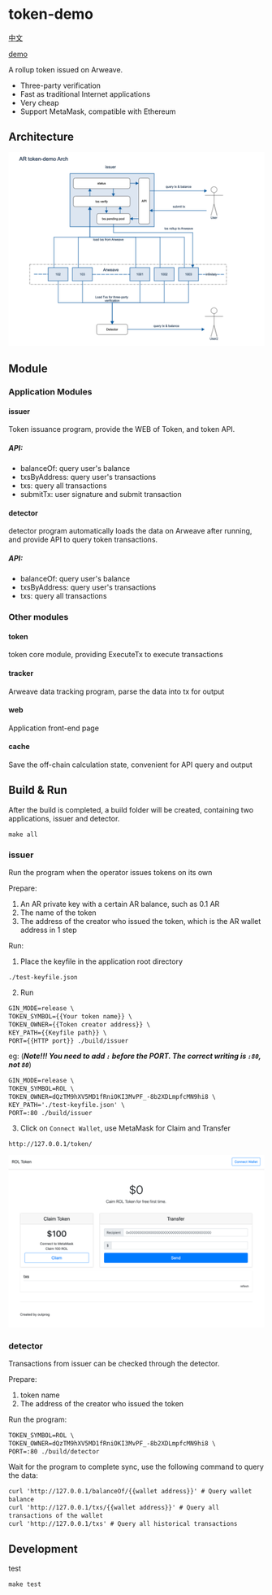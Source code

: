 # token-demo

[中文](./README_ZH.md)

[demo](http://everwallet.io/token/)

A rollup token issued on Arweave.

- Three-party verification
- Fast as traditional Internet applications
- Very cheap
- Support MetaMask, compatible with Ethereum

## Architecture

![arch](./demo-0.png)

## Module

### Application Modules

#### issuer

Token issuance program, provide the WEB of Token, and token API.

##### API:

- balanceOf: query user's balance
- txsByAddress: query user's transactions
- txs: query all transactions
- submitTx: user signature and submit transaction

#### detector

detector program automatically loads the data on Arweave after running, and provide API to query token transactions.

##### API:

- balanceOf: query user's balance
- txsByAddress: query user's transactions
- txs: query all transactions

### Other modules

#### token

token core module, providing ExecuteTx to execute transactions

#### tracker

Arweave data tracking program, parse the data into tx for output

#### web

Application front-end page

#### cache

Save the off-chain calculation state, convenient for API query and output

## Build & Run

After the build is completed, a build folder will be created, containing two applications, issuer and detector.

```shell
make all
```

### issuer

Run the program when the operator issues tokens on its own

Prepare:

1. An AR private key with a certain AR balance, such as 0.1 AR
2. The name of the token
3. The address of the creator who issued the token, which is the AR wallet address in 1 step

Run:

1. Place the keyfile in the application root directory
```shell
./test-keyfile.json
```
2. Run
```shell
GIN_MODE=release \
TOKEN_SYMBOL={{Your token name}} \
TOKEN_OWNER={{Token creator address}} \
KEY_PATH={{Keyfile path}} \
PORT={{HTTP port}} ./build/issuer
```
eg: (***Note!!! You need to add `:` before the PORT. The correct writing is `:80`, not `80`***)
```shell
GIN_MODE=release \
TOKEN_SYMBOL=ROL \
TOKEN_OWNER=dQzTM9hXV5MD1fRniOKI3MvPF_-8b2XDLmpfcMN9hi8 \
KEY_PATH='./test-keyfile.json' \
PORT=:80 ./build/issuer
```
3. Click on `Connect Wallet`, use MetaMask for Claim and Transfer
```
http://127.0.0.1/token/
```

![demo-1](./demo-1.png)

### detector

Transactions from issuer can be checked through the detector.

Prepare:

1. token name
2. The address of the creator who issued the token

Run the program:

```shell
TOKEN_SYMBOL=ROL \
TOKEN_OWNER=dQzTM9hXV5MD1fRniOKI3MvPF_-8b2XDLmpfcMN9hi8 \
PORT=:80 ./build/detector
```

Wait for the program to complete sync, use the following command to query the data:

```shell
curl 'http://127.0.0.1/balanceOf/{{wallet address}}' # Query wallet balance
curl 'http://127.0.0.1/txs/{{wallet address}}' # Query all transactions of the wallet
curl 'http://127.0.0.1/txs' # Query all historical transactions
```

## Development

test

```shell
make test
```
